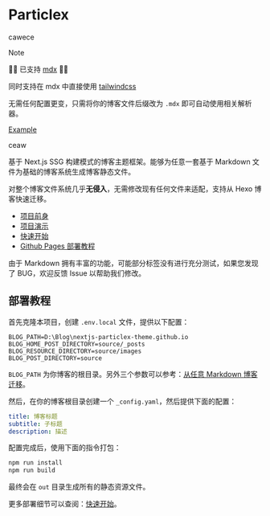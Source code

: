 # Particlex
cawece
> [!NOTE]
> 🎉🎉 已支持 [mdx](https://www.mdxjs.cn/docs/using-mdx/) 🎉🎉
> 
> 同时支持在 mdx 中直接使用 [tailwindcss](https://www.tailwindcss.cn/)
>
> 无需任何配置更变，只需将你的博客文件后缀改为 `.mdx` 即可自动使用相关解析器。 
> 
> [Example](https://nextjs-particlex-theme.github.io/example#2.2-mdx)

ceaw

基于 Next.js SSG 构建模式的博客主题框架。能够为任意一套基于 Markdown 文件为基础的博客系统生成博客静态文件。

对整个博客文件系统几乎**无侵入**，无需修改现有任何文件来适配，支持从 Hexo 博客快速迁移。

- [项目前身](https://github.com/IceOfSummer/hexo-theme-particlex)
- [项目演示](https://nextjs-particlex-theme.github.io/)
- [快速开始](https://nextjs-particlex-theme.github.io/quick-start)
- [Github Pages 部署教程](https://nextjs-particlex-theme.github.io/github-pages)

由于 Markdown 拥有丰富的功能，可能部分标签没有进行充分测试，如果您发现了 BUG，欢迎反馈 Issue 以帮助我们修改。

## 部署教程

首先克隆本项目，创建 `.env.local` 文件，提供以下配置：

```env
BLOG_PATH=D:\Blog\nextjs-particlex-theme.github.io
BLOG_HOME_POST_DIRECTORY=source/_posts
BLOG_RESOURCE_DIRECTORY=source/images
BLOG_POST_DIRECTORY=source
```

`BLOG_PATH` 为你博客的根目录。另外三个参数可以参考：[从任意 Markdown 博客迁移](https://nextjs-particlex-theme.github.io/quick-start#%E4%BB%8E%E4%BB%BB%E6%84%8F-markdown-%E5%8D%9A%E5%AE%A2%E8%BF%81%E7%A7%BB)。

然后，在你的博客根目录创建一个 `_config.yaml`，然后提供下面的配置：

```yaml
title: 博客标题
subtitle: 子标题
description: 描述
```

配置完成后，使用下面的指令打包：

```bash
npm run install
npm run build
```

最终会在 `out` 目录生成所有的静态资源文件。

更多部署细节可以查阅：[快速开始](https://nextjs-particlex-theme.github.io/quick-start)。

